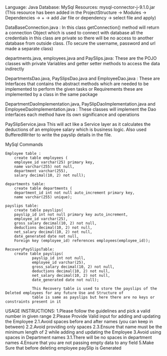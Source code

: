 Language: Java
Database: MySql
Resources: mysql-connector-j-9.1.0.jar (This resource has been added in the ProjectStructure -> Modules -> Dependencies ->
                                        + -> add Jar file or dependency -> select file and apply)

DataBaseConnection.java :
        In this class getConnection() method will return a connection Object which is used to connect with database
        all the credentials in this class are private so there will be no access to another database from outside class.
        (To secure the username, password and url made a separate class)

departments.java, employees.java and PaySlips.java:
        These are the POJO classes with private Variables and getter setter methods to access the data indirectly

DepartmentsDao.java, PaySlipsDao.java and EmployeeDao.java :
        These are Interfaces that contains the abstract methods which are needed to be implemented to perform the given tasks
        or Requirements these are implemented by a class in the same package

DepartmentDaoImplementation.java, PaySlipDaoImplementation.java and EmployeeDaoImplementation.java :
        These classes will implement the Dao interfaces each method have its own significance and operations

PaySlipService.java
        This will act like a Service layer as it calculates the deductions of an employee salary which is business logic.
        Also used BufferedWriter to write the payslip details in the file.

MySql Commands

    Employee table :
        create table employees (
        employee_id varchar(25) primary key,
        name varchar(255) not null,
        department varchar(255),
        salary decimal(10, 2) not null);

    departments table:
        create table departments (
        department_id int not null auto_increment primary key,
        name varchar(255) unique);

    payslips table:
        create table payslips(
        payslip_id int not null primary key auto_increment,
        employee_id varchar(25),
        gross_salary decimal(10, 2) not null,
        deductions decimal(10, 2) not null,
        net_salary decimal(10, 2) not null,
        date_generated date not null,
        Foreign key (employee_id) references employees(employee_id));

    RecoveryPaySlipsTable:
        create table payslips(
                payslip_id int not null,
                employee_id varchar(25),
                gross_salary decimal(10, 2) not null,
                deductions decimal(10, 2) not null,
                net_salary decimal(10, 2) not null,
                date_generated date not null);

                This Recovery table is used to store the payslips of the Deleted employees for any future Use and Structure of
                table is same as payslips but here there are no keys or constraints present in it


USAGE INSTRUCTIONS:
    1.Please follow the guidelines and pick a valid number in given range
    2.Please Provide Valid input for adding and updating the Employee
        2.1.Avoid spaces before and after names (you can keep in between)
        2.2.Avoid providing only spaces
        2.3.Ensure that name must be the minimum length of 2 while adding and updating the Employee
    3.Avoid using spaces in Department names
        3.1.There will be no spaces in department names
    4.Ensure that you are not passing empty data to any field
    5.Make Sure that before deleting employee paySlip is Generated

